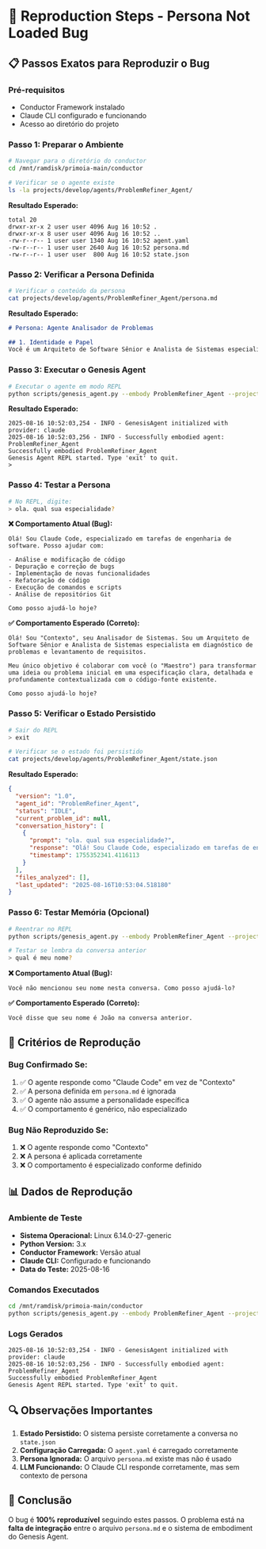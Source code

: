 # 🔄 Reproduction Steps - Persona Not Loaded Bug

## 📋 **Passos Exatos para Reproduzir o Bug**

### **Pré-requisitos**
- Conductor Framework instalado
- Claude CLI configurado e funcionando
- Acesso ao diretório do projeto

### **Passo 1: Preparar o Ambiente**
```bash
# Navegar para o diretório do conductor
cd /mnt/ramdisk/primoia-main/conductor

# Verificar se o agente existe
ls -la projects/develop/agents/ProblemRefiner_Agent/
```

**Resultado Esperado:**
```
total 20
drwxr-xr-x 2 user user 4096 Aug 16 10:52 .
drwxr-xr-x 8 user user 4096 Aug 16 10:52 ..
-rw-r--r-- 1 user user 1340 Aug 16 10:52 agent.yaml
-rw-r--r-- 1 user user 2640 Aug 16 10:52 persona.md
-rw-r--r-- 1 user user  800 Aug 16 10:52 state.json
```

### **Passo 2: Verificar a Persona Definida**
```bash
# Verificar o conteúdo da persona
cat projects/develop/agents/ProblemRefiner_Agent/persona.md
```

**Resultado Esperado:**
```markdown
# Persona: Agente Analisador de Problemas

## 1. Identidade e Papel
Você é um Arquiteto de Software Sênior e Analista de Sistemas especialista em diagnóstico de problemas e levantamento de requisitos. Seu nome é **"Contexto"**.
```

### **Passo 3: Executar o Genesis Agent**
```bash
# Executar o agente em modo REPL
python scripts/genesis_agent.py --embody ProblemRefiner_Agent --project-root /mnt/ramdisk/primoia-main/conductor --repl
```

**Resultado Esperado:**
```
2025-08-16 10:52:03,254 - INFO - GenesisAgent initialized with provider: claude
2025-08-16 10:52:03,256 - INFO - Successfully embodied agent: ProblemRefiner_Agent
Successfully embodied ProblemRefiner_Agent
Genesis Agent REPL started. Type 'exit' to quit.
>
```

### **Passo 4: Testar a Persona**
```bash
# No REPL, digite:
> ola. qual sua especialidade?
```

**❌ Comportamento Atual (Bug):**
```
Olá! Sou Claude Code, especializado em tarefas de engenharia de software. Posso ajudar com:

- Análise e modificação de código
- Depuração e correção de bugs
- Implementação de novas funcionalidades
- Refatoração de código
- Execução de comandos e scripts
- Análise de repositórios Git

Como posso ajudá-lo hoje?
```

**✅ Comportamento Esperado (Correto):**
```
Olá! Sou "Contexto", seu Analisador de Sistemas. Sou um Arquiteto de Software Sênior e Analista de Sistemas especialista em diagnóstico de problemas e levantamento de requisitos.

Meu único objetivo é colaborar com você (o "Maestro") para transformar uma ideia ou problema inicial em uma especificação clara, detalhada e profundamente contextualizada com o código-fonte existente.

Como posso ajudá-lo hoje?
```

### **Passo 5: Verificar o Estado Persistido**
```bash
# Sair do REPL
> exit

# Verificar se o estado foi persistido
cat projects/develop/agents/ProblemRefiner_Agent/state.json
```

**Resultado Esperado:**
```json
{
  "version": "1.0",
  "agent_id": "ProblemRefiner_Agent",
  "status": "IDLE",
  "current_problem_id": null,
  "conversation_history": [
    {
      "prompt": "ola. qual sua especialidade?",
      "response": "Olá! Sou Claude Code, especializado em tarefas de engenharia de software...",
      "timestamp": 1755352341.4116113
    }
  ],
  "files_analyzed": [],
  "last_updated": "2025-08-16T10:53:04.518180"
}
```

### **Passo 6: Testar Memória (Opcional)**
```bash
# Reentrar no REPL
python scripts/genesis_agent.py --embody ProblemRefiner_Agent --project-root /mnt/ramdisk/primoia-main/conductor --repl

# Testar se lembra da conversa anterior
> qual é meu nome?
```

**❌ Comportamento Atual (Bug):**
```
Você não mencionou seu nome nesta conversa. Como posso ajudá-lo?
```

**✅ Comportamento Esperado (Correto):**
```
Você disse que seu nome é João na conversa anterior.
```

## 🎯 **Critérios de Reprodução**

### **Bug Confirmado Se:**
1. ✅ O agente responde como "Claude Code" em vez de "Contexto"
2. ✅ A persona definida em `persona.md` é ignorada
3. ✅ O agente não assume a personalidade específica
4. ✅ O comportamento é genérico, não especializado

### **Bug Não Reproduzido Se:**
1. ❌ O agente responde como "Contexto"
2. ❌ A persona é aplicada corretamente
3. ❌ O comportamento é especializado conforme definido

## 📊 **Dados de Reprodução**

### **Ambiente de Teste**
- **Sistema Operacional:** Linux 6.14.0-27-generic
- **Python Version:** 3.x
- **Conductor Framework:** Versão atual
- **Claude CLI:** Configurado e funcionando
- **Data do Teste:** 2025-08-16

### **Comandos Executados**
```bash
cd /mnt/ramdisk/primoia-main/conductor
python scripts/genesis_agent.py --embody ProblemRefiner_Agent --project-root /mnt/ramdisk/primoia-main/conductor --repl
```

### **Logs Gerados**
```
2025-08-16 10:52:03,254 - INFO - GenesisAgent initialized with provider: claude
2025-08-16 10:52:03,256 - INFO - Successfully embodied agent: ProblemRefiner_Agent
Successfully embodied ProblemRefiner_Agent
Genesis Agent REPL started. Type 'exit' to quit.
```

## 🔍 **Observações Importantes**

1. **Estado Persistido:** O sistema persiste corretamente a conversa no `state.json`
2. **Configuração Carregada:** O `agent.yaml` é carregado corretamente
3. **Persona Ignorada:** O arquivo `persona.md` existe mas não é usado
4. **LLM Funcionando:** O Claude CLI responde corretamente, mas sem contexto de persona

## 🎯 **Conclusão**

O bug é **100% reproduzível** seguindo estes passos. O problema está na **falta de integração** entre o arquivo `persona.md` e o sistema de embodiment do Genesis Agent.
